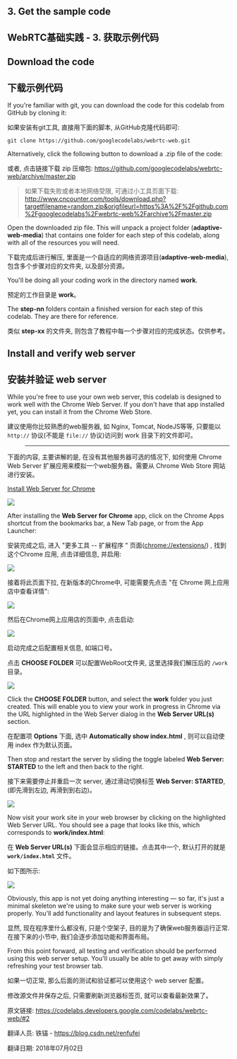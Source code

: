 ## 3. Get the sample code

## WebRTC基础实践 - 3. 获取示例代码

## Download the code

## 下载示例代码

If you're familiar with git, you can download the code for this codelab from GitHub by cloning it:

如果安装有git工具, 直接用下面的脚本, 从GitHub克隆代码即可:

```
git clone https://github.com/googlecodelabs/webrtc-web.git

```



Alternatively, click the following button to download a .zip file of the code:

或者, 点击链接下载 zip 压缩包:  <https://github.com/googlecodelabs/webrtc-web/archive/master.zip>

> 如果下载失败或者本地网络受限, 可通过小工具页面下载: <http://www.cncounter.com/tools/download.php?targetfilename=random.zip&origfileurl=https%3A%2F%2Fgithub.com%2Fgooglecodelabs%2Fwebrtc-web%2Farchive%2Fmaster.zip>


Open the downloaded zip file. This will unpack a project folder (**adaptive-web-media**) that contains one folder for each step of this codelab, along with all of the resources you will need.

下载完成后进行解压, 里面是一个自适应的网络资源项目(**adaptive-web-media**), 包含多个步骤对应的文件夹, 以及部分资源。

You'll be doing all your coding work in the directory named **work**.

预定的工作目录是 **work**。

The **step-nn** folders contain a finished version for each step of this codelab. They are there for reference.

类似 **step-xx** 的文件夹, 则包含了教程中每一个步骤对应的完成状态。仅供参考。

## Install and verify web server

## 安装并验证 web server

While you're free to use your own web server, this codelab is designed to work well with the Chrome Web Server. If you don't have that app installed yet, you can install it from the Chrome Web Store.

建议使用你比较熟悉的web服务器, 如 Nginx, Tomcat, NodeJS等等, 只要能以 `http://` 协议(不能是 `file://` 协议)访问到 work 目录下的文件即可。


> -------------------------------------------------------


下面的内容, 主要讲解的是, 在没有其他服务器可选的情况下, 如何使用 Chrome Web Server 扩展应用来模拟一个web服务器。需要从 Chrome Web Store 网站进行安装。

[Install Web Server for Chrome](https://chrome.google.com/webstore/detail/web-server-for-chrome/ofhbbkphhbklhfoeikjpcbhemlocgigb?hl=en)

![](03_01_chrome_app_store.png)


After installing the **Web Server for Chrome** app, click on the Chrome Apps shortcut from the bookmarks bar, a New Tab page, or from the App Launcher:

安装完成之后, 进入 "更多工具 -- 扩展程序 " 页面(<chrome://extensions/>) , 找到这个Chrome 应用, 点击详细信息, 并启用:

![](03_02_enable_chrome_server.png)

接着将此页面下拉, 在新版本的Chrome中, 可能需要先点击 "在 Chrome 网上应用店中查看详情":

![](03_03_from_app_store.png)

然后在Chrome网上应用店的页面中, 点击启动:


![](03_04_launch_server.png)


启动完成之后配置相关信息, 如端口号。

点击 **CHOOSE FOLDER** 可以配置WebRoot文件夹, 这里选择我们解压后的 `/work` 目录。


![](03_05_chrome_server_config.png)


Click the **CHOOSE FOLDER** button, and select the **work** folder you just created. This will enable you to view your work in progress in Chrome via the URL highlighted in the Web Server dialog in the **Web Server URL(s)** section.

在配置项 **Options** 下面, 选中 **Automatically show index.html** , 则可以自动使用 index 作为默认页面。 


Then stop and restart the server by sliding the toggle labeled **Web Server: STARTED** to the left and then back to the right.

接下来需要停止并重启一次 server, 通过滑动切换标签 **Web Server: STARTED**,  (即先滑到左边, 再滑到到右边)。

![](03_06_restart_server.png)


Now visit your work site in your web browser by clicking on the highlighted Web Server URL. You should see a page that looks like this, which corresponds to **work/index.html**:

在 **Web Server URL(s)** 下面会显示相应的链接。点击其中一个, 默认打开的就是 **`work/index.html`** 文件。

如下图所示:

![](03_07_index_page.png)



Obviously, this app is not yet doing anything interesting — so far, it's just a minimal skeleton we're using to make sure your web server is working properly. You'll add functionality and layout features in subsequent steps.

显然, 现在程序里什么都没有, 只是个空架子, 目的是为了确保web服务器运行正常. 在接下来的小节中, 我们会逐步添加功能和界面布局。

From this point forward, all testing and verification should be performed using this web server setup. You'll usually be able to get away with simply refreshing your test browser tab.

如果一切正常, 那么后面的测试和验证都可以使用这个 web server 配置。 

修改源文件并保存之后, 只需要刷新浏览器标签页, 就可以查看最新效果了。



原文链接: <https://codelabs.developers.google.com/codelabs/webrtc-web/#2>

翻译人员: 铁锚 - <https://blog.csdn.net/renfufei>

翻译日期: 2018年07月02日
